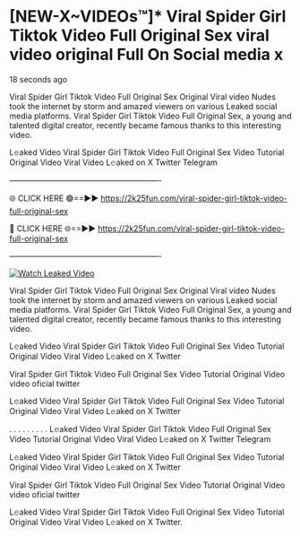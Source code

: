 # [NEW-X~VIDEOs™]* Viral Spider Girl Tiktok Video Full Original Sex viral video original Full On Social media x

18 seconds ago

Viral Spider Girl Tiktok Video Full Original Sex Original Viral video Nudes took the internet by storm and amazed viewers on various Leaked social media platforms. Viral Spider Girl Tiktok Video Full Original Sex, a young and talented digital creator, recently became famous thanks to this interesting video.

L𝚎aked Video Viral Spider Girl Tiktok Video Full Original Sex Video Tutorial Original Video Viral Video L𝚎aked on X Twitter Telegram

———————————————————-

🌐 CLICK HERE 🟢==►► https://2k25fun.com/viral-spider-girl-tiktok-video-full-original-sex

🔴 CLICK HERE 🌐==►► https://2k25fun.com/viral-spider-girl-tiktok-video-full-original-sex

———————————————————-

[![Watch Leaked Video](https://miro.medium.com/v2/resize:fit:828/format:webp/1*cilzJN44JGOrTw9NJCrNHA.gif "Watch Leaked Video")](https://2k25fun.com/viral-spider-girl-tiktok-video-full-original-sex)

Viral Spider Girl Tiktok Video Full Original Sex Original Viral video Nudes took the internet by storm and amazed viewers on various Leaked social media platforms. Viral Spider Girl Tiktok Video Full Original Sex, a young and talented digital creator, recently became famous thanks to this interesting video.

L𝚎aked Video Viral Spider Girl Tiktok Video Full Original Sex Video Tutorial Original Video Viral Video L𝚎aked on X Twitter

Viral Spider Girl Tiktok Video Full Original Sex Video Tutorial Original Video video oficial twitter

L𝚎aked Video Viral Spider Girl Tiktok Video Full Original Sex Video Tutorial Original Video Viral Video L𝚎aked on X Twitter

. . . . . . . . . L𝚎aked Video Viral Spider Girl Tiktok Video Full Original Sex Video Tutorial Original Video Viral Video L𝚎aked on X Twitter Telegram

L𝚎aked Video Viral Spider Girl Tiktok Video Full Original Sex Video Tutorial Original Video Viral Video L𝚎aked on X Twitter

Viral Spider Girl Tiktok Video Full Original Sex Video Tutorial Original Video video oficial twitter

L𝚎aked Video Viral Spider Girl Tiktok Video Full Original Sex Video Tutorial Original Video Viral Video L𝚎aked on X Twitter.